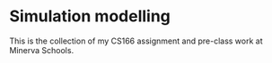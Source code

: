 # Simulation modelling

This is the collection of my CS166 assignment and pre-class work at Minerva Schools. 

